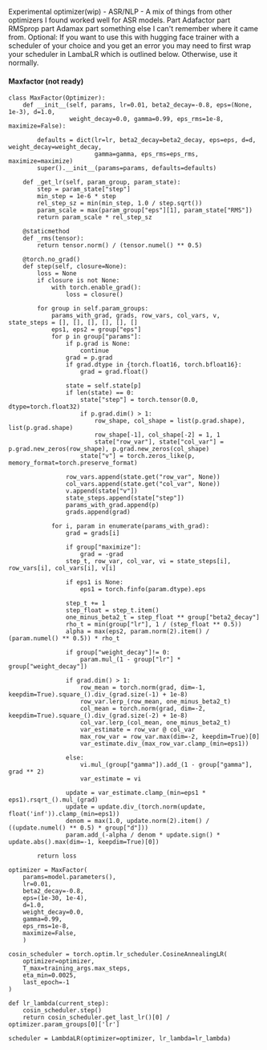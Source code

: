 Experimental optimizer(wip) - ASR/NLP - A mix of things from other optimizers I found worked well for ASR models. Part Adafactor part RMSprop part Adamax part something else I can't remember where it came from.
Optional: If you want to use this with hugging face trainer with a scheduler of your choice and you get an error you may need to first wrap your scheduler in LambaLR which is outlined below. Otherwise, use it normally.
#### Maxfactor (not ready)
                      
          
    class MaxFactor(Optimizer):
        def __init__(self, params, lr=0.01, beta2_decay=-0.8, eps=(None, 1e-3), d=1.0, 
                     weight_decay=0.0, gamma=0.99, eps_rms=1e-8, maximize=False):
            
            defaults = dict(lr=lr, beta2_decay=beta2_decay, eps=eps, d=d, weight_decay=weight_decay, 
                            gamma=gamma, eps_rms=eps_rms, maximize=maximize)
            super().__init__(params=params, defaults=defaults)
    
        def _get_lr(self, param_group, param_state):
            step = param_state["step"]
            min_step = 1e-6 * step
            rel_step_sz = min(min_step, 1.0 / step.sqrt())
            param_scale = max(param_group["eps"][1], param_state["RMS"])
            return param_scale * rel_step_sz
    
        @staticmethod
        def _rms(tensor):
            return tensor.norm() / (tensor.numel() ** 0.5)
    
        @torch.no_grad()
        def step(self, closure=None):
            loss = None
            if closure is not None:
                with torch.enable_grad():
                    loss = closure()
    
            for group in self.param_groups:
                params_with_grad, grads, row_vars, col_vars, v, state_steps = [], [], [], [], [], []
                eps1, eps2 = group["eps"]
                for p in group["params"]:
                    if p.grad is None:
                        continue
                    grad = p.grad
                    if grad.dtype in {torch.float16, torch.bfloat16}:
                        grad = grad.float()
    
                    state = self.state[p]
                    if len(state) == 0:
                        state["step"] = torch.tensor(0.0, dtype=torch.float32)
                        if p.grad.dim() > 1:
                            row_shape, col_shape = list(p.grad.shape), list(p.grad.shape)
                            row_shape[-1], col_shape[-2] = 1, 1
                            state["row_var"], state["col_var"] = p.grad.new_zeros(row_shape), p.grad.new_zeros(col_shape)
                        state["v"] = torch.zeros_like(p, memory_format=torch.preserve_format)
    
                    row_vars.append(state.get("row_var", None))
                    col_vars.append(state.get("col_var", None))
                    v.append(state["v"])
                    state_steps.append(state["step"])
                    params_with_grad.append(p)
                    grads.append(grad)
    
                for i, param in enumerate(params_with_grad):
                    grad = grads[i]
    
                    if group["maximize"]:
                        grad = -grad
                    step_t, row_var, col_var, vi = state_steps[i], row_vars[i], col_vars[i], v[i]
    
                    if eps1 is None:
                        eps1 = torch.finfo(param.dtype).eps
                        
                    step_t += 1
                    step_float = step_t.item()
                    one_minus_beta2_t = step_float ** group["beta2_decay"]
                    rho_t = min(group["lr"], 1 / (step_float ** 0.5))
                    alpha = max(eps2, param.norm(2).item() / (param.numel() ** 0.5)) * rho_t
    
                    if group["weight_decay"]!= 0:
                        param.mul_(1 - group["lr"] * group["weight_decay"])
    
                    if grad.dim() > 1:
                        row_mean = torch.norm(grad, dim=-1, keepdim=True).square_().div_(grad.size(-1) + 1e-8)
                        row_var.lerp_(row_mean, one_minus_beta2_t)
                        col_mean = torch.norm(grad, dim=-2, keepdim=True).square_().div_(grad.size(-2) + 1e-8)
                        col_var.lerp_(col_mean, one_minus_beta2_t)
                        var_estimate = row_var @ col_var
                        max_row_var = row_var.max(dim=-2, keepdim=True)[0]  
                        var_estimate.div_(max_row_var.clamp_(min=eps1))
    
                    else:
                        vi.mul_(group["gamma"]).add_(1 - group["gamma"], grad ** 2)
                        var_estimate = vi
                    
                    update = var_estimate.clamp_(min=eps1 * eps1).rsqrt_().mul_(grad)
                    update = update.div_(torch.norm(update, float('inf')).clamp_(min=eps1))
                    denom = max(1.0, update.norm(2).item() / ((update.numel() ** 0.5) * group["d"]))
                    param.add_(-alpha / denom * update.sign() * update.abs().max(dim=-1, keepdim=True)[0])
    
            return loss
            
    optimizer = MaxFactor(
        params=model.parameters(), 
        lr=0.01,  
        beta2_decay=-0.8,
        eps=(1e-30, 1e-4),
        d=1.0,
        weight_decay=0.0,
        gamma=0.99, 
        eps_rms=1e-8,
        maximize=False,
        )
    
    cosin_scheduler = torch.optim.lr_scheduler.CosineAnnealingLR(
        optimizer=optimizer,
        T_max=training_args.max_steps,
        eta_min=0.0025,
        last_epoch=-1  
    )
    
    def lr_lambda(current_step):
        cosin_scheduler.step()
        return cosin_scheduler.get_last_lr()[0] / optimizer.param_groups[0]['lr']
    
    scheduler = LambdaLR(optimizer=optimizer, lr_lambda=lr_lambda)
            
